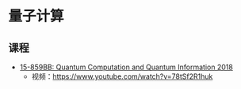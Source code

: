 # 量子计算

## 课程

- [15-859BB: Quantum Computation and Quantum Information 2018](https://www.cs.cmu.edu/~odonnell/quantum18/)
  - 视频：<https://www.youtube.com/watch?v=78tSf2R1huk>
